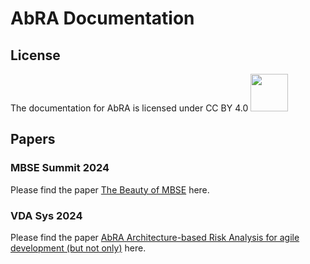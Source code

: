 # AbRA Documentation

## License

The documentation for AbRA is licensed under CC BY 4.0  <img src="https://mirrors.creativecommons.org/presskit/buttons/88x31/png/by.png"  width="60px" />


## Papers

### MBSE Summit 2024

Please find the paper [The Beauty of MBSE](papers/The_Beauty_of_MBSE.pdf) here.

### VDA Sys 2024

Please find the paper [AbRA Architecture-based Risk Analysis for agile development (but not only)](papers/AbRA_VDA-AutomotiveSYS.pdf) here.
